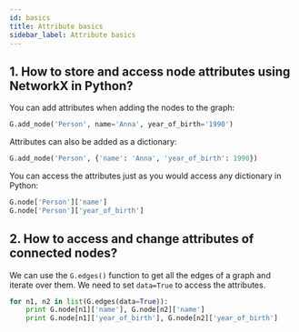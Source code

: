```yaml
---
id: basics
title: Attribute basics
sidebar_label: Attribute basics
---
```


## 1. How to store and access node attributes using NetworkX in Python?

You can add attributes when adding the nodes to the graph:

```python
G.add_node('Person', name='Anna', year_of_birth='1990')
```

Attributes can also be added as a dictionary:

```python
G.add_node('Person', {'name': 'Anna', 'year_of_birth': 1990})
```

You can access the attributes just as you would access any dictionary in Python:

```python
G.node['Person']['name']
G.node['Person']['year_of_birth']
```

## 2. How to access and change attributes of connected nodes?

We can use the `G.edges()` function to get all the edges of a graph and iterate over them.
We need to set `data=True` to access the attributes.

```python
for n1, n2 in list(G.edges(data=True)):
    print G.node[n1]['name'], G.node[n2]['name']
    print G.node[n1]['year_of_birth'], G.node[n2]['year_of_birth']
```